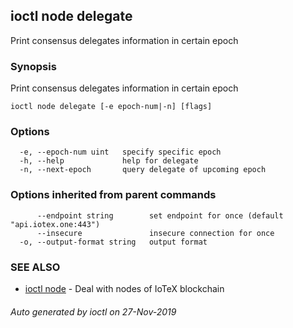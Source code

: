 ## ioctl node delegate

Print consensus delegates information in certain epoch

### Synopsis

Print consensus delegates information in certain epoch

```
ioctl node delegate [-e epoch-num|-n] [flags]
```

### Options

```
  -e, --epoch-num uint   specify specific epoch
  -h, --help             help for delegate
  -n, --next-epoch       query delegate of upcoming epoch
```

### Options inherited from parent commands

```
      --endpoint string        set endpoint for once (default "api.iotex.one:443")
      --insecure               insecure connection for once
  -o, --output-format string   output format
```

### SEE ALSO

* [ioctl node](ioctl_node.md)	 - Deal with nodes of IoTeX blockchain

###### Auto generated by ioctl on 27-Nov-2019

